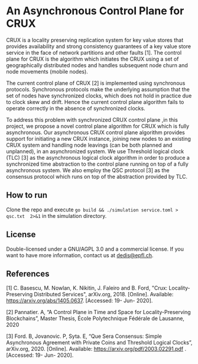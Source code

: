 # An Asynchronous Control Plane for CRUX

CRUX is a locality preserving replication system for key value stores that provides availability and strong
consistency guarantees of a key value store service in the face of network partitions and other faults [1]. The
control plane for CRUX is the algorithm which initiates the CRUX using a set of geographically distributed
nodes and handles subsequent node churn and node movements (mobile nodes).

The current control plane of CRUX [2] is implemented using synchronous protocols. Synchronous protocols
make the underlying assumption that the set of nodes have synchronized clocks, which does not hold in
practice due to clock skew and drift. Hence the current control plane algorithm fails to operate correctly in
the absence of synchronized clocks.

To address this problem with synchronized CRUX control plane ,in this project, we propose a novel control
plane algorithm for CRUX which is fully asynchronous. Our asynchronous CRUX control plane algorithm
provides support for initiating a new CRUX instance, joining new nodes to an existing CRUX system and
handling node leavings (can be both planned and unplanned), in an asynchronized system. We use Threshold
logical clock (TLC) [3] as the asynchronous logical clock algorithm in order to produce a synchronized time
abstraction to the control plane running on top of a fully asynchronous system. We also employ the QSC
protocol [3] as the consensus protocol which runs on top of the abstraction provided by TLC.


## How to run

Clone the repo and execute `go build && ./simulation service.toml > qsc.txt  2>&1` in the simulation directory.

## License

Double-licensed under a GNU/AGPL 3.0 and a commercial license. If you want to have more information,
contact us at dedis@epfl.ch.

## References

[1] C. Basescu, M. Nowlan, K. Nikitin, J. Faleiro and B. Ford, "Crux: Locality-Preserving Distributed
Services", arXiv.org, 2018. [Online]. Available: https://arxiv.org/abs/1405.0637. [Accessed: 19- Jun- 2020].


[2] Pannatier. A, “A Control Plane in Time and Space for Locality-Preserving Blockchains”, Master Thesis,
École Polytechnique Fédérale de Lausanne, 2020


[3] Ford. B, Jovanovic. P, Syta. E, “Que Sera Consensus: Simple Asynchronous Agreement with Private
Coins and Threshold Logical Clocks”, arXiv.org, 2020. [Online]. Available:
https://arxiv.org/pdf/2003.02291.pdf . [Accessed: 19- Jun- 2020].


